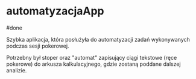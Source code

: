 # automatyzacjaApp
#done

Szybka aplikacja, która posłużyła do automatyzacji zadań wykonywanych podczas sesji pokerowej.

Potrzebny był stoper oraz "automat" zapisujący ciągi tekstowe (ręce pokerowe) do arkusza kalkulacyjnego, gdzie zostaną poddane
dalszej analizie.
